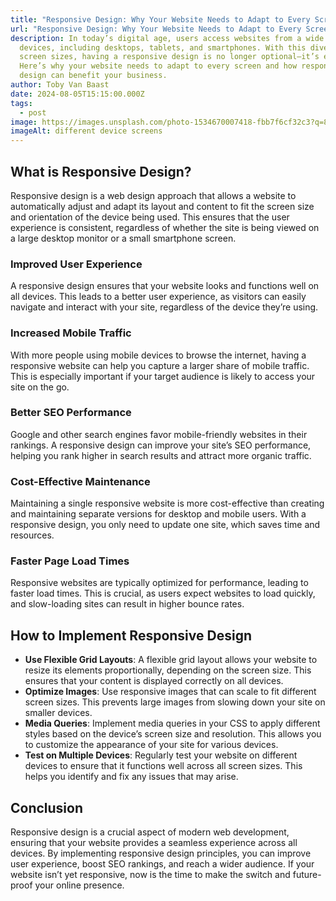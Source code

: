```yaml
---
title: "Responsive Design: Why Your Website Needs to Adapt to Every Screen"
url: "Responsive Design: Why Your Website Needs to Adapt to Every Screen"
description: In today’s digital age, users access websites from a wide range of
  devices, including desktops, tablets, and smartphones. With this diversity in
  screen sizes, having a responsive design is no longer optional—it’s essential.
  Here’s why your website needs to adapt to every screen and how responsive
  design can benefit your business.
author: Toby Van Baast
date: 2024-08-05T15:15:00.000Z
tags:
  - post
image: https://images.unsplash.com/photo-1534670007418-fbb7f6cf32c3?q=80&w=1976&auto=format&fit=crop&ixlib=rb-4.0.3&ixid=M3wxMjA3fDB8MHxwaG90by1wYWdlfHx8fGVufDB8fHx8fA%3D%3D
imageAlt: different device screens
---
```

## What is Responsive Design?

Responsive design is a web design approach that allows a website to automatically adjust and adapt its layout and content to fit the screen size and orientation of the device being used. This ensures that the user experience is consistent, regardless of whether the site is being viewed on a large desktop monitor or a small smartphone screen.

### Improved User Experience

A responsive design ensures that your website looks and functions well on all devices. This leads to a better user experience, as visitors can easily navigate and interact with your site, regardless of the device they’re using.

### Increased Mobile Traffic

With more people using mobile devices to browse the internet, having a responsive website can help you capture a larger share of mobile traffic. This is especially important if your target audience is likely to access your site on the go.

### Better SEO Performance

Google and other search engines favor mobile-friendly websites in their rankings. A responsive design can improve your site’s SEO performance, helping you rank higher in search results and attract more organic traffic.

### Cost-Effective Maintenance

Maintaining a single responsive website is more cost-effective than creating and maintaining separate versions for desktop and mobile users. With a responsive design, you only need to update one site, which saves time and resources.

### Faster Page Load Times

Responsive websites are typically optimized for performance, leading to faster load times. This is crucial, as users expect websites to load quickly, and slow-loading sites can result in higher bounce rates.

## How to Implement Responsive Design

- **Use Flexible Grid Layouts**: A flexible grid layout allows your website to resize its elements proportionally, depending on the screen size. This ensures that your content is displayed correctly on all devices.
- **Optimize Images**: Use responsive images that can scale to fit different screen sizes. This prevents large images from slowing down your site on smaller devices.
- **Media Queries**: Implement media queries in your CSS to apply different styles based on the device’s screen size and resolution. This allows you to customize the appearance of your site for various devices.
- **Test on Multiple Devices**: Regularly test your website on different devices to ensure that it functions well across all screen sizes. This helps you identify and fix any issues that may arise.

## Conclusion

Responsive design is a crucial aspect of modern web development, ensuring that your website provides a seamless experience across all devices. By implementing responsive design principles, you can improve user experience, boost SEO rankings, and reach a wider audience. If your website isn’t yet responsive, now is the time to make the switch and future-proof your online presence.
